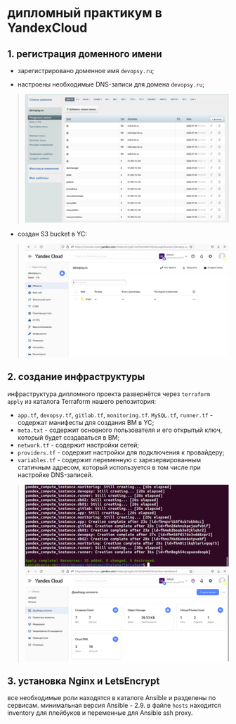 # дипломный практикум в YandexCloud

## 1. регистрация доменного имени  
  
- зарегистрировано доменное имя `devopsy.ru`; 
   
- настроены необходимые DNS-записи для домена `devopsy.ru`;  
>![DNS](https://raw.githubusercontent.com/saksyonova/Diploma/main/images/1_DNS.png)  
  
- создан S3 bucket в YC:  
>![S3 bucket](https://raw.githubusercontent.com/saksyonova/Diploma/main/images/2_YC%203S%20bucket.png)  
  
  
## 2. создание инфраструктуры  
  
инфраструктура дипломного проекта развернётся через `terraform apply` из каталога Terraform нашего репозитория:  
  
- `app.tf`, `devopsy.tf`, `gitlab.tf`, `monitoring.tf`. `MySQL.tf`, `runner.tf` - содержат манифесты для создания ВМ в YC;  
- `meta.txt` - содержит основного пользователя и его открытый ключ, который будет создаваться в ВМ;  
- `network.tf` - содержит настройки сетей;  
- `providers.tf` - содержит настройки для подключения к провайдеру;  
- `variables.tf` - содержит переменную с зарезервированным статичным адресом, который используется в том числе при настройке DNS-записей.  
>![terraform apply 1](https://raw.githubusercontent.com/saksyonova/Diploma/main/images/3_terraform%20apply%201.png) 
>![terraform apply 2](https://raw.githubusercontent.com/saksyonova/Diploma/main/images/3_terraform%20apply%202.png)
  
  
## 3. установка Nginx и LetsEncrypt  
  
все необходимые роли находятся в каталоге Ansible и разделены по сервисам. минимальная версия Ansible - 2.9. в файле `hosts` находится inventory для плейбуков и переменные для Ansible ssh proxy.